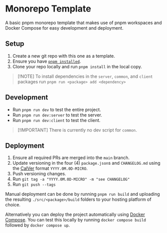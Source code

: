 # Monorepo Template

A basic pnpm monorepo template that makes use of pnpm workspaces and Docker Compose for easy development and deployment.

## Setup

1. Create a new git repo with this one as a template.
2. Ensure you have [`pnpm installed`](https://pnpm.io/).
3. Clone your repo locally and run `pnpm install` in the local copy.

> [!NOTE] To install dependencies in the `server`, `common`, and `client` packages run `pnpm run <package> add <dependency>`

## Development

- Run `pnpm run dev` to test the entire project.
- Run `pnpm run dev:server` to test the server.
- Run `pnpm run dev:client` to test the client.

> [!IMPORTANT] There is currently no dev script for `common`.

## Deployment

1. Ensure all required PRs are merged into the `main` branch.
2. Update versioning in the four (4) `package.json`s and `CHANGELOG.md` using the [CalVer](https://calver.org/) format `YYYY.0M.0D-MICRO`.
3. Push versioning changes.
4. Run `git tag -a "YYYY.0M.0D-MICRO" -m "see CHANGELOG"`
5. Run `git push --tags`

Manual deployment can be done by running `pnpm run build` and uploading the resulting `./src/<package>/build` folders to your hosting platform of choice.

Alternatively you can deploy the project automatically using [Docker Compose](). You can test this locally by running `docker compose build` followed by `docker compose up`.

